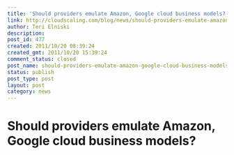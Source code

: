 ```yaml
---
title: 'Should providers emulate Amazon, Google cloud business models?'
link: http://cloudscaling.com/blog/news/should-providers-emulate-amazon-google-cloud-business-models/
author: Teri Elniski
description: 
post_id: 477
created: 2011/10/20 08:39:24
created_gmt: 2011/10/20 15:39:24
comment_status: closed
post_name: should-providers-emulate-amazon-google-cloud-business-models
status: publish
post_type: post
layout: post
category: news
---
```


# Should providers emulate Amazon, Google cloud business models?

